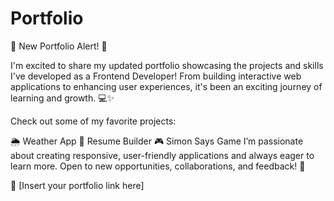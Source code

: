 # Portfolio
🚀 New Portfolio Alert! 🚀

I'm excited to share my updated portfolio showcasing the projects and skills I've developed as a Frontend Developer! From building interactive web applications to enhancing user experiences, it's been an exciting journey of learning and growth. 💻✨

Check out some of my favorite projects:

🌦️ Weather App
📄 Resume Builder
🎮 Simon Says Game
I’m passionate about creating responsive, user-friendly applications and always eager to learn more. Open to new opportunities, collaborations, and feedback! 🙌

🔗 [Insert your portfolio link here]
